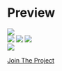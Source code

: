 # Preview

[![](https://rdgb.net/i/yP46k.png)](https://octo-ring.com/)  
[![](https://rdgb.net/i/yaV4v.png)](https://octo-ring.com/p/Haste171/prev) [![](https://rdgb.net/i/nr3l2.png)](https://octo-ring.com/p/Haste171/random) [![](https://rdgb.net/i/vT2Eq.png)](https://octo-ring.com/p/Haste171/next)  
[![](https://rdgb.net/i/57SRX.png)](https://octo-ring.com/)

[Join The Project](https://octo-ring.com/)
